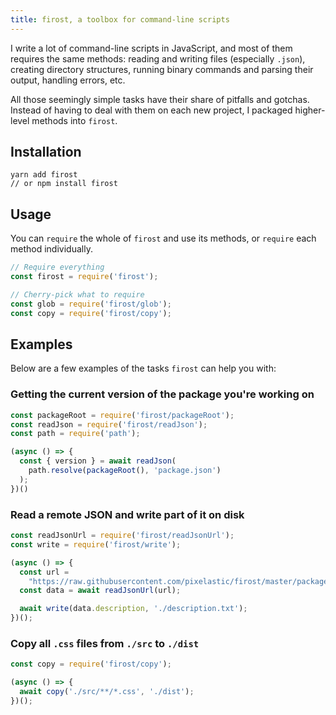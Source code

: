 ```yaml
---
title: firost, a toolbox for command-line scripts
---
```


I write a lot of command-line scripts in JavaScript, and most of them requires
the same methods: reading and writing files (especially `.json`), creating
directory structures, running binary commands and parsing their output, handling
errors, etc.

All those seemingly simple tasks have their share of pitfalls and gotchas.
Instead of having to deal with them on each new project, I packaged higher-level
methods into `firost`.

## Installation

```
yarn add firost
// or npm install firost
```

## Usage

You can `require` the whole of `firost` and use its methods, or `require` each
method individually.

```js
// Require everything
const firost = require('firost');

// Cherry-pick what to require
const glob = require('firost/glob');
const copy = require('firost/copy');
```

## Examples

Below are a few examples of the tasks `firost` can help you with:

### Getting the current version of the package you're working on

```js
const packageRoot = require('firost/packageRoot');
const readJson = require('firost/readJson');
const path = require('path');

(async () => {
  const { version } = await readJson(
    path.resolve(packageRoot(), 'package.json')
  );
})()
```

### Read a remote JSON and write part of it on disk

```js
const readJsonUrl = require('firost/readJsonUrl');
const write = require('firost/write');

(async () => {
  const url = 
    "https://raw.githubusercontent.com/pixelastic/firost/master/package.json";
  const data = await readJsonUrl(url);

  await write(data.description, './description.txt');
})();
```

### Copy all `.css` files from `./src` to `./dist`

```js
const copy = require('firost/copy');

(async () => {
  await copy('./src/**/*.css', './dist');
})();
```
